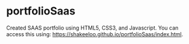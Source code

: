 # portfolioSaas
Created SAAS portfolio using HTML5, CSS3, and Javascript.
You can access this using: https://shakeeloo.github.io/portfolioSaas/index.html.
